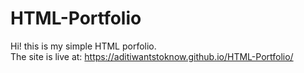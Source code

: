 # HTML-Portfolio
Hi! this is my simple HTML porfolio. <br>
The site is live at: https://aditiwantstoknow.github.io/HTML-Portfolio/
